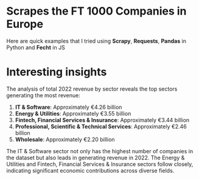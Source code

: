 # Scrapes the FT 1000 Companies in Europe
Here are quick examples that I tried using **Scrapy**, **Requests**, **Pandas** in Python and **Fecht** in JS


# Interesting insights



The analysis of total 2022 revenue by sector reveals the top sectors generating the most revenue:

1. **IT & Software**: Approximately €4.26 billion
2. **Energy & Utilities**: Approximately €3.55 billion
3. **Fintech, Financial Services & Insurance**: Approximately €3.44 billion
4. **Professional, Scientific & Technical Services**: Approximately €2.46 billion
5. **Wholesale**: Approximately €2.20 billion

The IT & Software sector not only has the highest number of companies in the dataset but also leads in generating revenue in 2022. The Energy & Utilities and Fintech, Financial Services & Insurance sectors follow closely, indicating significant economic contributions across diverse fields.
